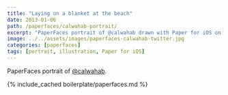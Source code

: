 ```yaml
---
title: "Laying on a blanket at the beach"
date: 2013-01-06
path: /paperfaces/calwahab-portrait/
excerpt: "PaperFaces portrait of @calwahab drawn with Paper for iOS on an iPad."
image: ../../assets/images/paperfaces-calwahab-twitter.jpg
categories: [paperfaces]
tags: [portrait, illustration, Paper for iOS]
---
```


PaperFaces portrait of [@calwahab](https://twitter.com/calwahab).

{% include_cached boilerplate/paperfaces.md %}
